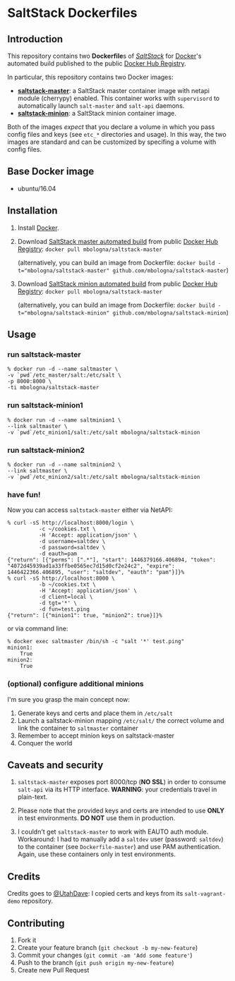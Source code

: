 # SaltStack Dockerfiles

## Introduction

This repository contains two **Dockerfile**s of [*SaltStack*](https://http://saltstack.com) for [Docker](https://www.docker.com/)'s automated build published to the public [Docker Hub Registry](https://registry.hub.docker.com/).

In particular, this repository contains two Docker images:

* [**saltstack-master**](https://registry.hub.docker.com/u/mbologna/saltstack-master): a SaltStack master container image with netapi module (cherrypy) enabled. 
This container works with `supervisord` to automatically launch `salt-master` and `salt-api` daemons.  
* [**saltstack-minion**](https://registry.hub.docker.com/u/mbologna/saltstack-minion): a SaltStack minion container image.

Both of the images *expect* that you declare a volume in which you pass config files and keys (see `etc_*` directories and usage).
In this way, the two images are standard and can be customized by specifing a volume with config files.

## Base Docker image

* ubuntu/16.04

## Installation

1. Install [Docker](https://www.docker.com/).

2. Download [SaltStack master automated build](https://registry.hub.docker.com/u/mbologna/saltstack-master) from public [Docker Hub Registry](https://registry.hub.docker.com/): `docker pull mbologna/saltstack-master`

   (alternatively, you can build an image from Dockerfile: `docker build -t="mbologna/saltstack-master" github.com/mbologna/saltstack-master`)
   
3. Download [SaltStack minion automated build](https://registry.hub.docker.com/u/mbologna/saltstack-minion) from public [Docker Hub Registry](https://registry.hub.docker.com/): `docker pull mbologna/saltstack-master`

   (alternatively, you can build an image from Dockerfile: `docker build -t="mbologna/saltstack-minion" github.com/mbologna/saltstack-minion`)

## Usage

### run saltstack-master

	% docker run -d --name saltmaster \
	-v `pwd`/etc_master/salt:/etc/salt \
	-p 8000:8000 \
	-ti mbologna/saltstack-master

### run saltstack-minion1

	% docker run -d --name saltminion1 \
	--link saltmaster \
	-v `pwd`/etc_minion1/salt:/etc/salt mbologna/saltstack-minion

### run saltstack-minion2

	% docker run -d --name saltminion2 \
	--link saltmaster \
	-v `pwd`/etc_minion2/salt:/etc/salt mbologna/saltstack-minion

### have fun!

Now you can access `saltstack-master` either via NetAPI:
 

	% curl -sS http://localhost:8000/login \
              -c ~/cookies.txt \
              -H 'Accept: application/json' \
              -d username=saltdev \
              -d password=saltdev \
              -d eauth=pam
	{"return": [{"perms": [".*"], "start": 1446379166.406894, "token": "4072d45939ad1a33ffbe0565ec7d15d0cf2e24c2", "expire": 1446422366.406895, "user": "saltdev", "eauth": "pam"}]}%
	% curl -sS http://localhost:8000 \
              -b ~/cookies.txt \
              -H 'Accept: application/json' \
              -d client=local \
              -d tgt='*' \
              -d fun=test.ping
	{"return": [{"minion1": true, "minion2": true}]}%
 	

or via command line:

	% docker exec saltmaster /bin/sh -c "salt '*' test.ping"                                                                                                                                                    
	minion1:
	    True
	minion2:
	    True

### (optional) configure additional minions
 
I'm sure you grasp the main concept now:

1. Generate keys and certs and place them in `/etc/salt`
2. Launch a saltstack-minion mapping `/etc/salt/` the correct volume and link the container to `saltmaster` container
3. Remember to accept minion keys on saltstack-master
4. Conquer the world

## Caveats and security

1. `saltstack-master` exposes port 8000/tcp (**NO SSL**) in order to consume `salt-api` via its HTTP interface. 
**WARNING**: your credentials travel in plain-text.

2. Please note that the provided keys and certs are intended to use **ONLY** in test environments. **DO NOT** use them in production.
 
3. I couldn't get `saltstack-master` to work with EAUTO auth module. 
Workaround: I had to manually add a `saltdev` user (password: `saltdev`) to the container (see `Dockerfile-master`) and use PAM authentication. Again, use these containers only in test environments.

## Credits

Credits goes to [@UtahDave](https://github.com/UtahDave/salt-vagrant-demo/): I copied certs and keys from its `salt-vagrant-demo` repository.

## Contributing

1. Fork it
2. Create your feature branch (`git checkout -b my-new-feature`)
3. Commit your changes (`git commit -am 'Add some feature'`)
4. Push to the branch (`git push origin my-new-feature`)
5. Create new Pull Request
